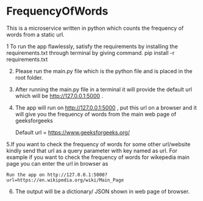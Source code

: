 # FrequencyOfWords
This is a microservice written in python which counts the frequency of words from a static url. 

1 To run the app flawlessly, satisfy the requirements by installing the requirements.txt through terminal by giving command. 
	 pip install -r requirements.txt
   
2. Please run the main.py file which is the python file and is placed in the root folder.

3. After running the main.py file in a terminal it will provide the default url which will be http://127.0.0.1:5000 .

4. The app will run on http://127.0.0.1:5000 , put this url on a browser and it will give you the frequency of words from the main web page of geeksforgeeks

	Default url = https://www.geeksforgeeks.org/

5.If you want to check the frequency of words for some other url/website kindly send that url as a query parameter with key named as url. For example if you want to check the frequency of words for wikepedia main page you can enter the url in browser as

	Run the app on http://127.0.0.1:5000?url=https://en.wikipedia.org/wiki/Main_Page

6. The output will be a dictionary/ JSON shown in web page of browser.

